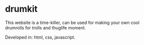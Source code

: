 # drumkit
This website is a time-killer, can be used for making your own cool drumrolls for trolls and thuglife moment.



Developed in: html, css, javascript.


